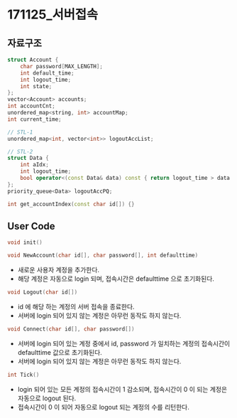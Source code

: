 # 171125_서버접속

## 자료구조

```cpp
struct Account {
    char password[MAX_LENGTH];
    int default_time;
    int logout_time;
    int state;
};
vector<Account> accounts;
int accountCnt;
unordered_map<string, int> accountMap;
int current_time;

// STL-1
unordered_map<int, vector<int>> logoutAccList;

// STL-2
struct Data {
    int aIdx;
    int logout_time;
    bool operator<(const Data& data) const { return logout_time > data.logout_time; }
};
priority_queue<Data> logoutAccPQ;
```

```cpp
int get_accountIndex(const char id[]) {}
```

## User Code

```cpp
void init()
```

```cpp
void NewAccount(char id[], char password[], int defaulttime)
```
- 새로운 사용자 계정을 추가한다.
- 해당 계정은 자동으로 login 되며, 접속시간은 defaulttime 으로 초기화된다.

```cpp
void Logout(char id[])
```
- id 에 해당 하는 계정의 서버 접속을 종료한다.
- 서버에 login 되어 있지 않는 계정은 아무런 동작도 하지 않는다.

```cpp
void Connect(char id[], char password[])
```
- 서버에 login 되어 있는 계정 중에서 id, password 가 일치하는 계정의 접속시간이 defaulttime 값으로 초기화된다.
- 서버에 login 되어 있지 않는 계정은 아무런 동작도 하지 않는다.

```cpp
int Tick()
```
- login 되어 있는 모든 계정의 접속시간이 1 감소되며, 접속시간이 0 이 되는 계정은 자동으로 logout 된다.
- 접속시간이 0 이 되어 자동으로 logout 되는 계정의 수를 리턴한다.